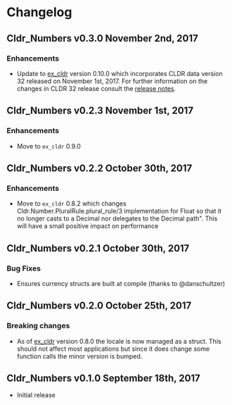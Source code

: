 # Changelog

## Cldr_Numbers v0.3.0 November 2nd, 2017

### Enhancements

* Update to [ex_cldr](https://hex.pm/packages/ex_cldr) version 0.10.0 which incorporates CLDR data version 32 released on November 1st, 2017.  For further information on the changes in CLDR 32 release consult the [release notes](http://cldr.unicode.org/index/downloads/cldr-32).

## Cldr_Numbers v0.2.3 November 1st, 2017

### Enhancements

* Move to `ex_cldr` 0.9.0

## Cldr_Numbers v0.2.2 October 30th, 2017

### Enhancements

* Move to `ex_cldr` 0.8.2 which changes Cldr.Number.PluralRule.plural_rule/3 implementation for Float so that it no longer casts to a Decimal nor delegates to the Decimal path".  This will have a small positive impact on performance

## Cldr_Numbers v0.2.1 October 30th, 2017

### Bug Fixes

* Ensures currency structs are built at compile (thanks to @danschultzer)

## Cldr_Numbers v0.2.0 October 25th, 2017

### Breaking changes

* As of [ex_cldr](https://hex.pm/packages/ex_cldr) version 0.8.0 the locale is now managed as a struct.  This should not affect most applications but since it does change some function calls the minor version is bumped.

## Cldr_Numbers v0.1.0 September 18th, 2017

* Initial release

